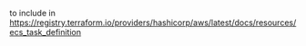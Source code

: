 to include in 
https://registry.terraform.io/providers/hashicorp/aws/latest/docs/resources/ecs_task_definition